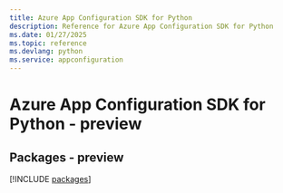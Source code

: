 ```yaml
---
title: Azure App Configuration SDK for Python
description: Reference for Azure App Configuration SDK for Python
ms.date: 01/27/2025
ms.topic: reference
ms.devlang: python
ms.service: appconfiguration
---
```

# Azure App Configuration SDK for Python - preview
## Packages - preview
[!INCLUDE [packages](app-configuration-index.md)]